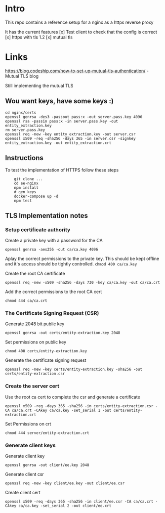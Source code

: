 # Intro

This repo contains a reference setup for a nginx as a https reverse proxy

It has the current features
[x] Test client to check that the config is correct
[x] https with tls 1.2
[x] mutual tls

# Links
https://blog.codeship.com/how-to-set-up-mutual-tls-authentication/ - Mutual TLS blog

Still implementing the mutual TLS

## Wou want keys, have some keys :)

```
cd nginx/certs
openssl genrsa -des3 -passout pass:x -out server.pass.key 4096
openssl rsa -passin pass:x -in server.pass.key -out entity_extraction.key
rm server.pass.key
openssl req -new -key entity_extraction.key -out server.csr
openssl x509 -req -sha256 -days 365 -in server.csr -signkey entity_extraction.key -out entity_extraction.crt
```

## Instructions

To test the implementation of HTTPS follow these steps

```
    git clone ...
    cd ee-nginx
    npm install
    # gen keys
    docker-compose up -d
    npm test
```

## TLS Implementation notes

### Setup certificate authority

Create a private key with a password for the CA

```openssl genrsa -aes256 -out ca/ca.key 4096```

Aplay the correct permissions to the private key. This should be kept offline and it's access should be tightly controlled.
```chmod 400 ca/ca.key```

Create the root CA certificate

```openssl req -new -x509 -sha256 -days 730 -key ca/ca.key -out ca/ca.crt```

Add the correct permissions to the root CA cert

```chmod 444 ca/ca.crt```

### The Certificate Signing Request (CSR)

Generate 2048 bit public key

```openssl genrsa -out certs/entity-extraction.key 2048```

Set permissions on public key

```chmod 400 certs/entity-extraction.key```

Generate the certificate signing request

```openssl req -new -key certs/entity-extraction.key -sha256 -out certs/entity-extraction.csr```


###  Create the server cert

Use the root ca cert to complete the csr and generate a certificate

```openssl x509 -req -days 365 -sha256 -in certs/entity-extraction.csr -CA ca/ca.crt -CAkey ca/ca.key -set_serial 1 -out certs/entity-extraction.crt```

Set Permissions on crt

```chmod 444 server/entity-extraction.crt```

### Generate client keys

Generate client key

```openssl genrsa -out client/ee.key 2048```

Generate client csr

```openssl req -new -key client/ee.key -out client/ee.csr```

Create client cert

```openssl x509 -req -days 365 -sha256 -in client/ee.csr -CA ca/ca.crt -CAkey ca/ca.key -set_serial 2 -out client/ee.crt```






